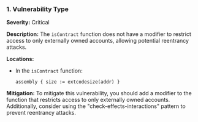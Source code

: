 ### 1. **Vulnerability Type**

**Severity:**
Critical

**Description:**
The `isContract` function does not have a modifier to restrict access to only externally owned accounts, allowing potential reentrancy attacks.

**Locations:**

- In the `isContract` function:
  ```solidity
  assembly { size := extcodesize(addr) }
  ```

**Mitigation:**
To mitigate this vulnerability, you should add a modifier to the function that restricts access to only externally owned accounts. Additionally, consider using the "check-effects-interactions" pattern to prevent reentrancy attacks.